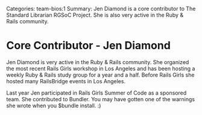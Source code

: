 Categories: team-bios:1
Summary: Jen Diamond is a core contributor to The Standard Librarian RGSoC Project. She is also very active in the Ruby & Rails community.

# Core Contributor - Jen Diamond

Jen Diamond is very active in the Ruby & Rails community. She organized the most recent Rails Girls workshop in Los Angeles and has been hosting a weekly Ruby & Rails study group for a year and a half. Before Rails Girls she hosted many RailsBridge events in Los Angeles.

Last year Jen participated in Rails Girls Summer of Code as a sponsored team. She contributed to Bundler. You may have gotten one of the warnings she wrote when you $bundle install. :)